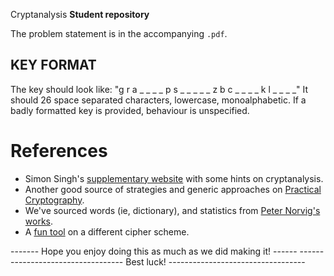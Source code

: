 Cryptanalysis
__Student repository__

The problem statement is in the accompanying `.pdf`. 

 
 KEY FORMAT
 ----------
 The key should look like: "g r a _ _ _ _ p s _ _ _ _ _ z b c _ _ _ _ k l _ _ _ _"
 It should 26 space separated characters, lowercase, monoalphabetic. If a badly formatted
 key is provided, behaviour is unspecified.

# References
* Simon Singh's [supplementary
  website](http://www.simonsingh.net/The_Black_Chamber/chamberguide.html "The
  BLACK Chamber") with some hints on cryptanalysis.
* Another good source of strategies and generic approaches on [Practical
  Cryptography](http://practicalcryptography.com/cryptanalysis/).
* We've sourced words (ie, dictionary), and statistics from [Peter Norvig's
  works](http://norvig.com/mayzner.html).
* A [fun tool](https://www.guballa.de/vigenere-solver) on a different cipher
  scheme.

------- Hope you enjoy doing this  as much as we did making it! ------
---------------------------------- Best luck! ----------------------------------
